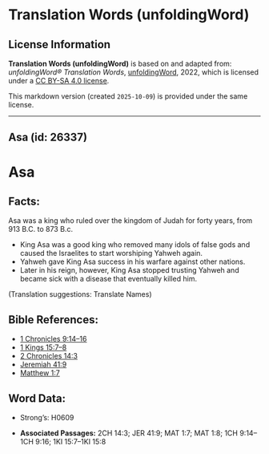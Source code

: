 # Translation Words (unfoldingWord)

## License Information

**Translation Words (unfoldingWord)** is based on and adapted from: _unfoldingWord® Translation Words_, [unfoldingWord](https://unfoldingword.org/utw), 2022, which is licensed under a [CC BY-SA 4.0 license](https://creativecommons.org/licenses/by-sa/4.0/legalcode.en).

This markdown version (created `2025-10-09`) is provided under the same license.



--------------------------------

## Asa (id: 26337)

Asa
===

Facts:
------

Asa was a king who ruled over the kingdom of Judah for forty years, from 913 B.C. to 873 B.c.

* King Asa was a good king who removed many idols of false gods and caused the Israelites to start worshiping Yahweh again.
* Yahweh gave King Asa success in his warfare against other nations.
* Later in his reign, however, King Asa stopped trusting Yahweh and became sick with a disease that eventually killed him.

(Translation suggestions: Translate Names)

Bible References:
-----------------

* [1 Chronicles 9:14–16](https://ref.ly/1Chr9:14-1Chr9:16)
* [1 Kings 15:7–8](https://ref.ly/1Kgs15:7-1Kgs15:8)
* [2 Chronicles 14:3](https://ref.ly/2Chr14:3)
* [Jeremiah 41:9](https://ref.ly/Jer41:9)
* [Matthew 1:7](https://ref.ly/Matt1:7)

Word Data:
----------

* Strong’s: H0609

* **Associated Passages:** 2CH 14:3; JER 41:9; MAT 1:7; MAT 1:8; 1CH 9:14–1CH 9:16; 1KI 15:7–1KI 15:8

